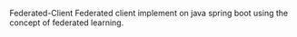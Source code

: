 Federated-Client
Federated client implement on java spring boot using the concept of federated learning.

